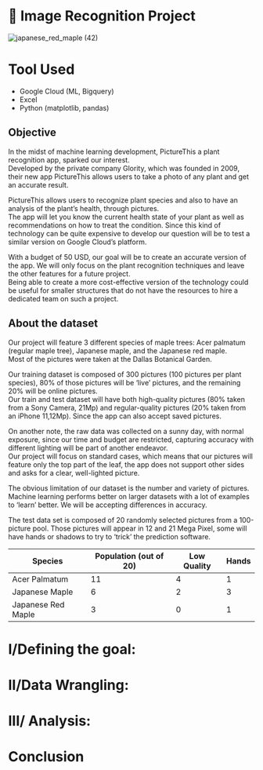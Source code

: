 # 🍁 Image Recognition Project 

![japanese_red_maple (42)](https://github.com/Bruc3U/Flower_project/assets/142362478/72a4528d-3fe2-4ff9-9723-eec00942e300)

# Tool Used
- Google Cloud (ML, Bigquery)
- Excel
- Python (matplotlib, pandas)


## Objective

In the midst of machine learning development, PictureThis a plant recognition app, sparked our interest.<br>
Developed by the private company Glority, which was founded in 2009, their new app PictureThis allows users to take a photo of any plant and get an accurate result.<br>

PictureThis allows users to recognize plant species and also to have an analysis of the plant’s health, through pictures.<br> 
The app will let you know the current health state of your plant as well as recommendations on how to treat the condition. 
Since this kind of technology can be quite expensive to develop our question will be to test a similar version on Google Cloud’s platform.<br>

With a budget of 50 USD, our goal will be to create an accurate version of the app. We will only focus on the plant recognition techniques and leave the other features for a future project.<br>
Being able to create a more cost-effective version of the technology could be useful for smaller structures that do not have the resources to hire a dedicated team on such a project. 


## About the dataset

Our project will feature 3 different species of maple trees: Acer palmatum (regular maple tree), Japanese maple, and the Japanese red maple.<br> 
Most of the pictures were taken at the Dallas Botanical Garden.<br>

Our training dataset is composed of 300 pictures (100 pictures per plant species), 80% of those pictures will be ‘live’ pictures, and the remaining 20% will be online pictures.<br> 
Our train and test dataset will have both high-quality pictures (80% taken from a Sony Camera, 21Mp) and regular-quality pictures (20% taken from an iPhone 11,12Mp). Since the app can also accept saved pictures.<br>

On another note, the raw data was collected on a sunny day, with normal exposure, since our time and budget are restricted, capturing accuracy with different lighting will be part of another endeavor.<br>
Our project will focus on standard cases, which means that our pictures will feature only the top part of the leaf, the app does not support other sides and asks for a clear, well-lighted picture. <br>

The obvious limitation of our dataset is the number and variety of pictures.<br>
Machine learning performs better on larger datasets with a lot of examples to ‘learn’ better. We will be accepting differences in accuracy.<br>

 The test data set is composed of 20 randomly selected pictures from a 100-picture pool. Those pictures will appear in 12 and 21 Mega Pixel, some will have hands or shadows to try to ‘trick’ the prediction software. 
 

| Species | Population (out of 20) | Low Quality | Hands | 
|---|---|---|---|
| Acer Palmatum | 11 | 4 | 1 |
| Japanese Maple | 6 | 2 | 3 |
| Japanese Red Maple | 3 | 0 | 1 | 

# I/Defining the goal:


# II/Data Wrangling: 

# III/ Analysis:


# Conclusion










